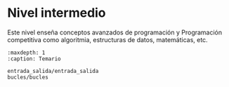 
# Nivel intermedio

Este nivel enseña conceptos avanzados de programación y Programación competitiva
como algoritmia, estructuras de datos, matemáticas, etc.

```{toctree}
:maxdepth: 1
:caption: Temario

entrada_salida/entrada_salida
bucles/bucles
```
